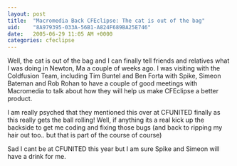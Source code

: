 ```yaml
---
layout: post
title:  "Macromedia Back CFEclipse: The cat is out of the bag"
uid:	"8A979395-033A-56B1-A824F689BA25E746"
date:   2005-06-29 11:05 AM +0000
categories: cfeclipse
---
```

Well, the cat is out of the bag and I can finally tell friends and relatives what I was doing in Newton, Ma  a couple of weeks ago. I was visiting with the Coldfusion Team, including Tim Buntel and Ben Forta with Spike, Simeon Bateman and Rob Rohan to have a couple of good meetings with Macromedia to talk about how they will help us make CFEclipse a better product.

I am really psyched that they mentioned this over at CFUNITED finally as this really gets the ball rolling! Well, if anything its a real kick up the backside to get me coding and fixing those bugs (and back to ripping my hair out too.. but that is part of the course of course)

Sad I cant be at CFUNITED this year but I am sure Spike and Simeon will have a drink for me.